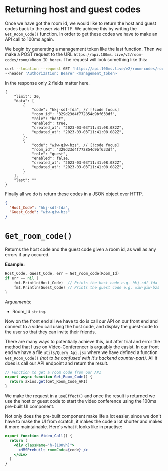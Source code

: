 # Returning host and guest codes
Once we have got the room id, we would like to return the host and guest codes back to the user via HTTP. We
achieve this by writing the `Get_Room_Code()` function. In order to get these codes we have to make an API call to
100ms again.

We begin by generating a management token like the last function. Then we make a POST request to the URL
`https://api.100ms.live/v2/room-codes/room/<Room_ID_here>`. The request will look something like this:

```bash
curl --location --request GET 'https://api.100ms.live/v2/room-codes/room/<room_id>' \
--header 'Authorization: Bearer <management_token>'
```

In the response only 2 fields matter here.

```json{5,13}
{
    "limit": 20,
    "data": [
        {
            "code": "hkj-sdf-fda", // [!code focus]
            "room_id": "329d23d4f772854d9bf633df",
            "role": "host",
            "enabled": true,
            "created_at": "2023-03-03T11:41:08.082Z",
            "updated_at": "2023-03-03T11:41:08.082Z",
    	},
    	{
            "code": "wiw-giw-bzs", // [!code focus]
            "room_id": "329d23d4f772854d9bf633df",
            "role": "guest",
            "enabled": false,
            "created_at": "2023-03-03T11:41:08.082Z",
            "updated_at": "2023-03-03T11:41:08.082Z",
    	}
    ],
    "last": ""
}
```

Finally all we do is return these codes in a JSON object over HTTP.

```json
{
  "Host_Code": "hkj-sdf-fda",
  "Guest_Code": "wiw-giw-bzs"
}
```

# `Get_room_code()`
Returns the host code and the guest code given a room id, as well as any errors if any occured.

**Example:**

```go
Host_Code, Guest_Code, err = Get_room_code(Room_Id)
if err == nil {
	fmt.Println(Host_Code)  // Prints the host code e.g. hkj-sdf-fda
	fmt.Println(Guest_Code) // Prints the guest code e.g. wiw-giw-bzs
}
```

_Arguements:_
- Room_Id `string`.

Now on the front end all we have to do is call our API on our front end and connect to a video call using the host
code, and display the guest-code to the user so that they can invite their friends.

There are many ways to potentially achieve this, but after trial and error the method that I use on Video-Conferencer
is arguably the easist. In our front end we have a file `utils/Query_Api.jsx` where we have defined a function
`Get_Room_Code()` _(not to be confused with it's backend counter-part)_. All it does is call our API endpoint and
return the result.

```jsx
// Function to get a room code from our API
export async function Get_Room_Code() {
  return axios.get(Get_Room_Code_API)
}
```

We make the request in a `useEffect()` and once the result is returned we use the host or guest
code to start the video conference using the 100ms pre-built UI component.

Not only does the pre-built component make life a lot easier, since we don't have to make the UI
from scratch, it makes the code a lot shorter and makes it more maintainable. Here's what it looks like in practise:

```jsx
export function Video_Call() {
  return (
    <div className="h-[100vh]">
      <HMSPrebuilt roomCode={code} />
    </div>
  )
}
```
